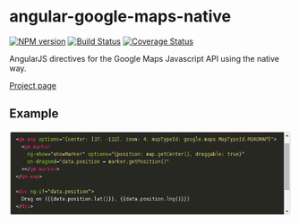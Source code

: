 # angular-google-maps-native

[![NPM version][npm-image]][npm-url] [![Build Status][travis-image]][travis-url] [![Coverage Status][coverage-image]][coverage-url]

AngularJS directives for the Google Maps Javascript API using the native way.

[Project page](http://jbdemonte.github.io/angular-google-maps-native/)

## Example

![screenshot](assets/screenshot.png)

[npm-url]: https://npmjs.org/package/angular-google-maps-native
[npm-image]: https://badge.fury.io/js/angular-google-maps-native.svg

[travis-url]: http://travis-ci.org/jbdemonte/angular-google-maps-native
[travis-image]: https://secure.travis-ci.org/jbdemonte/angular-google-maps-native.png?branch=master

[coverage-url]: https://coveralls.io/github/jbdemonte/angular-google-maps-native?branch=master
[coverage-image]: https://coveralls.io/repos/jbdemonte/angular-google-maps-native/badge.svg?branch=master&service=github
